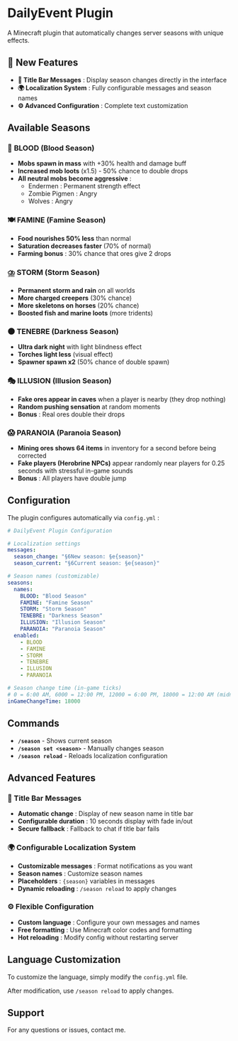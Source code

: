 # DailyEvent Plugin

A Minecraft plugin that automatically changes server seasons with unique effects.

## 🌟 New Features

- **🎯 Title Bar Messages** : Display season changes directly in the interface
- **🌍 Localization System** : Fully configurable messages and season names
- **⚙️ Advanced Configuration** : Complete text customization

## Available Seasons

### 🌙 **BLOOD** (Blood Season)
- **Mobs spawn in mass** with +30% health and damage buff
- **Increased mob loots** (x1.5) - 50% chance to double drops
- **All neutral mobs become aggressive** :
  - Endermen : Permanent strength effect
  - Zombie Pigmen : Angry
  - Wolves : Angry

### 🍽️ **FAMINE** (Famine Season)
- **Food nourishes 50% less** than normal
- **Saturation decreases faster** (70% of normal)
- **Farming bonus** : 30% chance that ores give 2 drops

### ⛈️ **STORM** (Storm Season)
- **Permanent storm and rain** on all worlds
- **More charged creepers** (30% chance)
- **More skeletons on horses** (20% chance)
- **Boosted fish and marine loots** (more tridents)

### 🌑 **TENEBRE** (Darkness Season)
- **Ultra dark night** with light blindness effect
- **Torches light less** (visual effect)
- **Spawner spawn x2** (50% chance of double spawn)

### 🎭 **ILLUSION** (Illusion Season)
- **Fake ores appear in caves** when a player is nearby (they drop nothing)
- **Random pushing sensation** at random moments
- **Bonus** : Real ores double their drops

### 😱 **PARANOIA** (Paranoia Season)
- **Mining ores shows 64 items** in inventory for a second before being corrected
- **Fake players (Herobrine NPCs)** appear randomly near players for 0.25 seconds with stressful in-game sounds
- **Bonus** : All players have double jump

## Configuration

The plugin configures automatically via `config.yml` :

```yaml
# DailyEvent Plugin Configuration

# Localization settings
messages:
  season_change: "§6New season: §e{season}"
  season_current: "§6Current season: §e{season}"

# Season names (customizable)
seasons:
  names:
    BLOOD: "Blood Season"
    FAMINE: "Famine Season"
    STORM: "Storm Season"
    TENEBRE: "Darkness Season"
    ILLUSION: "Illusion Season"
    PARANOIA: "Paranoia Season"
  enabled:
    - BLOOD
    - FAMINE
    - STORM
    - TENEBRE
    - ILLUSION
    - PARANOIA

# Season change time (in-game ticks)
# 0 = 6:00 AM, 6000 = 12:00 PM, 12000 = 6:00 PM, 18000 = 12:00 AM (midnight)
inGameChangeTime: 18000
```

## Commands

- **`/season`** - Shows current season
- **`/season set <season>`** - Manually changes season
- **`/season reload`** - Reloads localization configuration

## Advanced Features

### 🎯 Title Bar Messages
- **Automatic change** : Display of new season name in title bar
- **Configurable duration** : 10 seconds display with fade in/out
- **Secure fallback** : Fallback to chat if title bar fails

### 🌍 Configurable Localization System
- **Customizable messages** : Format notifications as you want
- **Season names** : Customize season names
- **Placeholders** : `{season}` variables in messages
- **Dynamic reloading** : `/season reload` to apply changes

### ⚙️ Flexible Configuration
- **Custom language** : Configure your own messages and names
- **Free formatting** : Use Minecraft color codes and formatting
- **Hot reloading** : Modify config without restarting server

## Language Customization

To customize the language, simply modify the `config.yml` file.

After modification, use `/season reload` to apply changes.

## Support

For any questions or issues, contact me.
